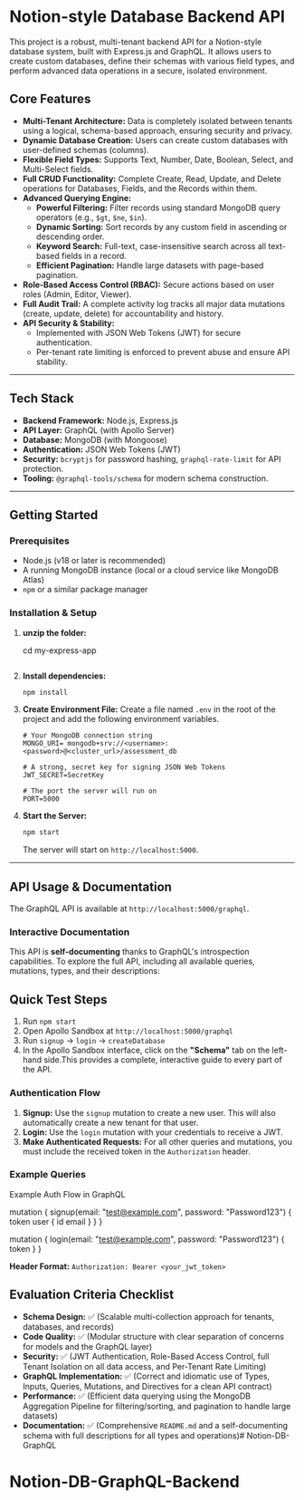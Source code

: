 # Notion-style Database Backend API

This project is a robust, multi-tenant backend API for a Notion-style database system, built with Express.js and GraphQL. It allows users to create custom databases, define their schemas with various field types, and perform advanced data operations in a secure, isolated environment.



## Core Features

-   **Multi-Tenant Architecture:** Data is completely isolated between tenants using a logical, schema-based approach, ensuring security and privacy.
-   **Dynamic Database Creation:** Users can create custom databases with user-defined schemas (columns).
-   **Flexible Field Types:** Supports Text, Number, Date, Boolean, Select, and Multi-Select fields.
-   **Full CRUD Functionality:** Complete Create, Read, Update, and Delete operations for Databases, Fields, and the Records within them.
-   **Advanced Querying Engine:**
    -   **Powerful Filtering:** Filter records using standard MongoDB query operators (e.g., `$gt`, `$ne`, `$in`).
    -   **Dynamic Sorting:** Sort records by any custom field in ascending or descending order.
    -   **Keyword Search:** Full-text, case-insensitive search across all text-based fields in a record.
    -   **Efficient Pagination:** Handle large datasets with page-based pagination.
-   **Role-Based Access Control (RBAC):** Secure actions based on user roles (Admin, Editor, Viewer).
-   **Full Audit Trail:** A complete activity log tracks all major data mutations (create, update, delete) for accountability and history.
-   **API Security & Stability:**
    -   Implemented with JSON Web Tokens (JWT) for secure authentication.
    -   Per-tenant rate limiting is enforced to prevent abuse and ensure API stability.

---

## Tech Stack

-   **Backend Framework:** Node.js, Express.js
-   **API Layer:** GraphQL (with Apollo Server)
-   **Database:** MongoDB (with Mongoose)
-   **Authentication:** JSON Web Tokens (JWT)
-   **Security:** `bcryptjs` for password hashing, `graphql-rate-limit` for API protection.
-   **Tooling:** `@graphql-tools/schema` for modern schema construction.

---

## Getting Started

### Prerequisites

-   Node.js (v18 or later is recommended)
-   A running MongoDB instance (local or a cloud service like MongoDB Atlas)
-   `npm` or a similar package manager

### Installation & Setup

1.  **unzip the folder:**
   
    cd my-express-app
    ```

2.  **Install dependencies:**
    ```bash
    npm install
    ```

3.  **Create Environment File:**
    Create a file named `.env` in the root of the project and add the following environment variables.

    ```env
    # Your MongoDB connection string
    MONGO_URI= mongodb+srv://<username>:<password>@<cluster_url>/assessment_db

    # A strong, secret key for signing JSON Web Tokens
    JWT_SECRET=SecretKey

    # The port the server will run on
    PORT=5000
    ```

4.  **Start the Server:**
    ```bash
    npm start
    ```
    The server will start on `http://localhost:5000`.

---

## API Usage & Documentation

The GraphQL API is available at `http://localhost:5000/graphql`.

### Interactive Documentation

This API is **self-documenting** thanks to GraphQL's introspection capabilities. To explore the full API, including all available queries, mutations, types, and their descriptions:


## Quick Test Steps
1. Run `npm start`
2. Open Apollo Sandbox at `http://localhost:5000/graphql`
3. Run `signup` → `login` → `createDatabase`
4. In the Apollo Sandbox interface, click on the **"Schema"** tab on the left-hand side.This provides a complete, interactive guide to every part of the API.

### Authentication Flow

1.  **Signup:** Use the `signup` mutation to create a new user. This will also automatically create a new tenant for that user.
2.  **Login:** Use the `login` mutation with your credentials to receive a JWT.
3.  **Make Authenticated Requests:** For all other queries and mutations, you must include the received token in the `Authorization` header.


### Example Queries

Example Auth Flow in GraphQL

mutation {
  signup(email: "test@example.com", password: "Password123") {
    token
    user {
      id
      email
    }
  }
}

mutation {
  login(email: "test@example.com", password: "Password123") {
    token
  }
}

**Header Format:** `Authorization: Bearer <your_jwt_token>`

## Evaluation Criteria Checklist

-   **Schema Design:** ✅ (Scalable multi-collection approach for tenants, databases, and records)
-   **Code Quality:** ✅ (Modular structure with clear separation of concerns for models and the GraphQL layer)
-   **Security:** ✅ (JWT Authentication, Role-Based Access Control, full Tenant Isolation on all data access, and Per-Tenant Rate Limiting)
-   **GraphQL Implementation:** ✅ (Correct and idiomatic use of Types, Inputs, Queries, Mutations, and Directives for a clean API contract)
-   **Performance:** ✅ (Efficient data querying using the MongoDB Aggregation Pipeline for filtering/sorting, and pagination to handle large datasets)
-   **Documentation:** ✅ (Comprehensive `README.md` and a self-documenting schema with full descriptions for all types and operations)# Notion-DB-GraphQL
# Notion-DB-GraphQL-Backend
